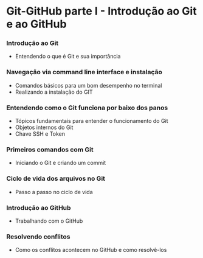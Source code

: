 # Git-GitHub parte I - Introdução ao Git e ao GitHub

### Introdução ao Git

- Entendendo o que é Git e sua importância

### Navegação via command line interface e instalação

- Comandos básicos para um bom desempenho no terminal
- Realizando a instalação do GIT

### Entendendo como o Git funciona por baixo dos panos

- Tópicos fundamentais para entender o funcionamento do Git
- Objetos internos do Git
- Chave SSH e Token

### Primeiros comandos com Git

- Iniciando o Git e criando um commit

### Ciclo de vida dos arquivos no Git

- Passo a passo no ciclo de vida

### Introdução ao GitHub

- Trabalhando com o GitHub

### Resolvendo conflitos

- Como os conflitos acontecem no GitHub e como resolvê-los
